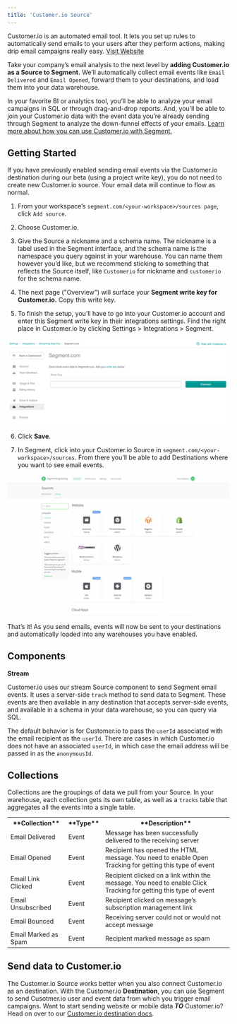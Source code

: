 ```yaml
---
title: 'Customer.io Source'
---
```

Customer.io is an automated email tool. It lets you set up rules to automatically send emails to your users after they perform actions, making drip email campaigns really easy. [Visit Website](https://customer.io/)

Take your company’s email analysis to the next level by **adding Customer.io as a Source to Segment.** We’ll automatically collect email events like `Email Delivered` and `Email Opened`, forward them to your destinations, and load them into your data warehouse. 

In your favorite BI or analytics tool, you’ll be able to analyze your email campaigns in SQL or through drag-and-drop reports. And, you’ll be able to join your Customer.io data with the event data you’re already sending through Segment to analyze the down-funnel effects of your emails. [Learn more about how you can use Customer.io with Segment.](/sources/customerio)

## Getting Started
<span> </span>
If you have previously enabled sending email events via the Customer.io destination during our beta (using a project write key), you do not need to create new Customer.io source. Your email data will continue to flow as normal.


1. From your workspace’s `segment.com/<your-workspace>/sources page`, click `Add source`.

2. Choose Customer.io.

3. Give the Source a nickname and a schema name. The nickname is a label used in the Segment interface, and the schema name is the namespace you query against in your warehouse. You can name them however you’d like, but we recommend sticking to something that reflects the Source itself, like `Customerio` for nickname and `customerio` for the schema name.

4. The next page ("Overview") will surface your **Segment write key for Customer.io.** Copy this write key. 

5. To finish the setup, you’ll have to go into your Customer.io account and enter this Segment write key in their integrations settings. Find the right place in Customer.io by clicking Settings > Integrations > Segment.

![](images/customerio_streaming_data_out.png)


6. Click **Save**.

7. In Segment, click into your Customer.io Source in `segment.com/<your-workspace>/sources`. From there you’ll be able to add Destinations where you want to see email events.

![](images/customerio1.gif)

That’s it! As you send emails, events will now be sent to your destinations and automatically loaded into any warehouses you have enabled. 

## Components

**Stream**

Customer.io uses our stream Source component to send Segment email events. It uses a server-side `track` method to send data to Segment. These events are then available in any destination that accepts server-side events, and available in a schema in your data warehouse, so you can query via SQL. 

The default behavior is for Customer.io to pass the `userId` associated with the email recipient as the `userId`. There are cases in which Customer.io does not have an associated `userId`, in which case the email address will be passed in as the `anonymousId`. 

## Collections

Collections are the groupings of data we pull from your Source. In your warehouse, each collection gets its own table, as well as a `tracks` table that aggregates all the events into a single table. 

<table>
  <tr>
    <th>**Collection**</th>
    <th>**Type**</th>
    <th>**Description**</th>
  </tr>
  <tr>
    <td>Email Delivered</td>
    <td>Event</td>
    <td>Message has been successfully delivered to the receiving server</td>
  </tr>
  <tr>
    <td>Email Opened</td>
    <td>Event</td>
    <td>Recipient has opened the HTML message. You need to enable Open Tracking for getting this type of event</td>
  </tr>
    <tr>
    <td>Email Link Clicked</td>
    <td>Event</td>
    <td>Recipient clicked on a link within the message. You need to enable Click Tracking for getting this type of event</td>
  </tr>
    <tr>
    <td>Email Unsubscribed</td>
    <td>Event</td>
    <td>Recipient clicked on message’s subscription management link</td>
  </tr>
    <tr>
    <td>Email Bounced</td>
    <td>Event</td>
    <td>Receiving server could not or would not accept message</td>
  </tr>
  <tr>
    <td>Email Marked as Spam</td>
    <td>Event</td>
    <td>Recipient marked message as spam</td>
  </tr>
</table>

<!-- Example: To query the Email Delivered table, you’d write a query like this:


```sql
select *
from customerio.email_delivered
```

<span> </span>

<table>
</table> -->

## Send data to Customer.io

The Customer.io Source works better when you also connect Customer.io as an destination. With the Customer.io **Destination**, you can use Segment to send Cusotmer.io user and event data from which you trigger email campaigns. Want to start sending website or mobile data **_TO_** Customer.io? Head on over to our [Customer.io destination docs](https://segment.com/docs/destinations/customer.io/).

